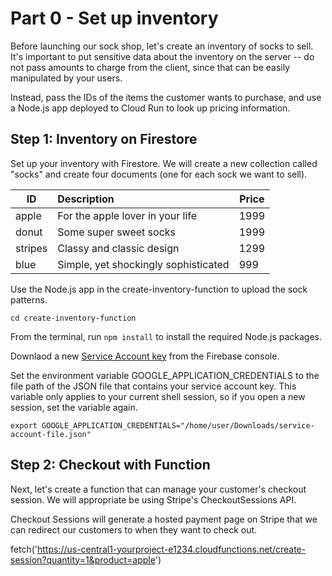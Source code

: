 # Part 0 - Set up inventory

Before launching our sock shop, let's create an inventory of socks to sell. It's important to put sensitive data about the inventory on the server -- do not pass amounts to charge from the client, since that can be easily manipulated by your users.

Instead, pass the IDs of the items the customer wants to purchase, and use a Node.js app deployed to Cloud Run to look up pricing information.

## Step 1: Inventory on Firestore

Set up your inventory with Firestore. We will create a new collection called "socks" and create four documents (one for each sock we want to sell).

| ID      | Description                          | Price |
| ------- | :----------------------------------- | ----- |
| apple   | For the apple lover in your life     | 1999  |
| donut   | Some super sweet socks               | 1999  |
| stripes | Classy and classic design            | 1299  |
| blue    | Simple, yet shockingly sophisticated | 999   |

Use the Node.js app in the create-inventory-function to upload the sock patterns.

`cd create-inventory-function`

From the terminal, run `npm install` to install the required Node.js packages.

Downlaod a new [Service Account key](https://console.firebase.google.com/u/0/project/_/settings/serviceaccounts/adminsdk) from the Firebase console.

Set the environment variable GOOGLE_APPLICATION_CREDENTIALS to the file path of the JSON file that contains your service account key. This variable only applies to your current shell session, so if you open a new session, set the variable again.

`export GOOGLE_APPLICATION_CREDENTIALS="/home/user/Downloads/service-account-file.json"`

## Step 2: Checkout with Function

Next, let's create a function that can manage your customer's checkout session. We will appropriate be using Stripe's CheckoutSessions API.

Checkout Sessions will generate a hosted payment page on Stripe that we can redirect our customers to when they want to check out.

fetch('https://us-central1-yourproject-e1234.cloudfunctions.net/create-session?quantity=1&product=apple')

